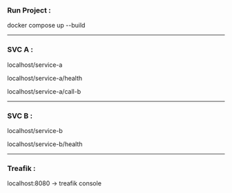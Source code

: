 ### Run Project :

docker compose up --build

---

### SVC A :

localhost/service-a

localhost/service-a/health

localhost/service-a/call-b

---

### SVC B :

localhost/service-b

localhost/service-b/health

---

### Treafik :

localhost:8080 -> treafik console
